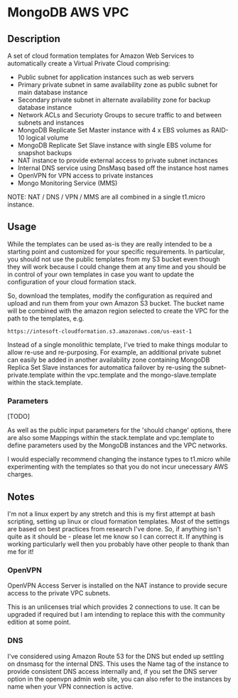 # MongoDB AWS VPC

## Description

A set of cloud formation templates for Amazon Web Services to automatically create a Virtual Private Cloud comprising:

* Public subnet for application instances such as web servers
* Primary private subnet in same availability zone as public subnet for main database instance
* Secondary private subnet in alternate availability zone for backup database instance
* Network ACLs and Securioty Groups to secure traffic to and between subnets and instances
* MongoDB Replicate Set Master instance with 4 x EBS volumes as RAID-10 logical volume
* MongoDB Replicate Set Slave instance with single EBS volume for snapshot backups
* NAT instance to provide external access to private subnet inctances
* Internal DNS service using DnsMasq based off the instance host names
* OpenVPN for VPN access to private instances
* Mongo Monitoring Service (MMS)

NOTE: NAT / DNS / VPN / MMS are all combined in a single t1.micro instance.

## Usage

While the templates can be used as-is they are really intended to be a starting point and customized
for your specific requirements. In particular, you should not use the public templates from my S3 bucket
even though they will work because I could change them at any time and you should be in control of your
own templates in case you want to update the configuration of your cloud formation stack.

So, download the templates, modify the configuration as required and upload and run them from your own
Amazon S3 bucket. The bucket name will be combined with the amazon region selected to create the VPC
for the path to the templates, e.g.

    https://intesoft-cloudformation.s3.amazonaws.com/us-east-1

Instead of a single monolithic template, I've tried to make things modular to allow re-use and re-purposing.
For example, an additional private subnet can easily be added in another availability zone containing
MongoDB Replica Set Slave instances for automatica failover by re-using the subnet-private.template
within the vpc.template and the mongo-slave.template within the stack.template.

### Parameters

[TODO]

As well as the public input parameters for the 'should change' options, there are also some Mappings within
the stack.template and vpc.template to define parameters used by the MongoDB instances and the VPC networks.

I would especially recommend changing the instance types to t1.micro while experimenting with the templates
so that you do not incur unecessary AWS charges.

## Notes

I'm not a linux expert by any stretch and this is my first attempt at bash scripting, setting up linux
or cloud formation templates. Most of the settings are based on best practices from research I've done.
So, if anything isn't quite as it should be - please let me know so I can correct it. If anything is
working particularly well then you probably have other people to thank than me for it!

### OpenVPN

OpenVPN Access Server is installed on the NAT instance to provide secure access to the private VPC subnets.

This is an unlicenses trial which provides 2 connections to use. It can be upgraded if required but I am
intending to replace this with the community edition at some point.

### DNS

I've considered using Amazon Route 53 for the DNS but ended up settling on dnsmasq for the internal DNS.
This uses the Name tag of the instance to provide consistent DNS access internally and, if you set the
DNS server option in the openvpn admin web site, you can also refer to the instances by name when your VPN
connection is active.
